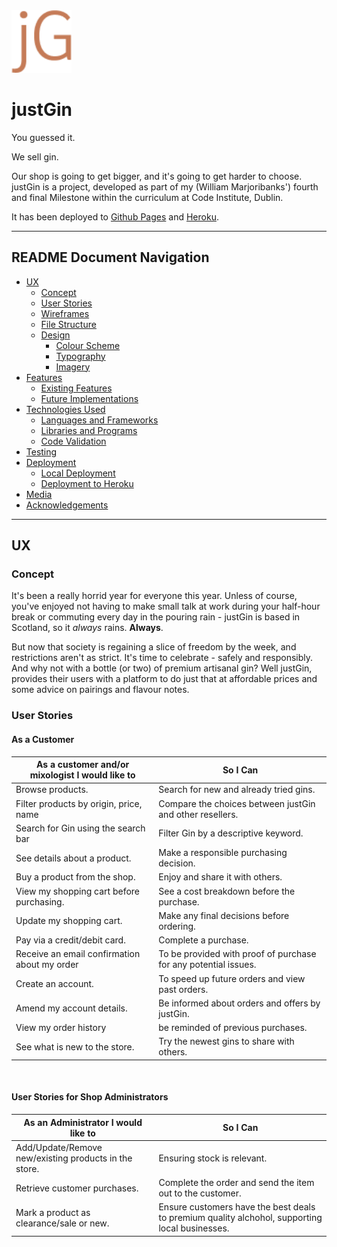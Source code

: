 <span>
    <img src="static/img/jG.png" width="auto" height="100px">
    <h1>justGin</h1>
</span>


You guessed it. 

We sell gin.

Our shop is going to get bigger, and it's going to get harder to choose. justGin is a project, developed as part of my (William Marjoribanks') fourth and final Milestone within the curriculum at Code Institute, Dublin.

It has been deployed to [Github Pages]() and [Heroku]().

---

## README Document Navigation

* [UX](#ux)
  * [Concept](#concept)
  * [User Stories](#user-stories)
  * [Wireframes](#wireframes)
  * [File Structure](#file-structure)
  * [Design](#design)
    * [Colour Scheme](#colour-scheme)
    * [Typography](#typography)
    * [Imagery](#imagery)
* [Features](#features)
  * [Existing Features](#existing-features)
  * [Future Implementations](#future-implementations)
* [Technologies Used](#technologies)
  * [Languages and Frameworks](#languages-and-frameworks)
  * [Libraries and Programs](#libraries-and-programs)
  * [Code Validation](#code-validation)
* [Testing](#testing)
* [Deployment](#deployment)
    * [Local Deployment](#local-deployment)
    * [Deployment to Heroku](#heroku-deployment)
* [Media](#media)
* [Acknowledgements](#acknowledgements)

---

## UX
### Concept

It's been a really horrid year for everyone this year. Unless of course, you've enjoyed not having to make small talk at work during your half-hour break or commuting every day in the pouring rain - justGin is based in Scotland, so it  <em>always</em> rains. <strong>Always</strong>. 
<br>

But now that society is regaining a slice of freedom by the week, and restrictions aren't as strict. It's time to celebrate - safely and responsibly. And why not with a bottle (or two) of premium artisanal gin? Well justGin, provides their users with a platform to do just that at affordable prices and some advice on pairings and flavour notes.

### User Stories

#### As a Customer

| **As a customer and/or mixologist I would like to** | **So I Can**                            |
| -------------------------------------------------- | --------------------------------------------- |
| Browse products.                                   | Search for new and already tried gins.        |
| Filter products by origin, price, name             | Compare the choices between justGin and other resellers.                                                                                                 |
| Search for Gin using the search bar                | Filter Gin by a descriptive keyword.|
| See details about a product.                       | Make a responsible purchasing decision.       |
| Buy a product from the shop.                       | Enjoy and share it with others.               |
| View my shopping cart before purchasing.           | See a cost breakdown before the purchase.     |
| Update my shopping cart.                           | Make any final decisions before ordering.     |
| Pay via a credit/debit card.                       | Complete a purchase.                          |
| Receive an email confirmation about my order       | To be provided with proof of purchase for any potential issues.|
| Create an account.                                 | To speed up future orders and view past orders.|
| Amend my account details.                          | Be informed about orders and offers by justGin.|
| View my order history                              | be reminded of previous purchases.            |
| See what is new to the store.                      | Try the newest gins to share with others.     |

<br>

#### User Stories for Shop Administrators

| **As an Administrator I would like to**     | **So I Can**                                     |
| ------------------------------------------- | ------------------------------------------------ |
| Add/Update/Remove new/existing products in the store. | Ensuring stock is relevant.            |
| Retrieve customer purchases.                | Complete the order and send the item out to the customer.|
| Mark a product as clearance/sale or new.    | Ensure customers have the best deals to premium quality alchohol, supporting local businesses.             |